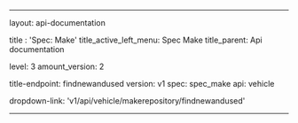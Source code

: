---

layout: api-documentation

title : 'Spec: Make'
title_active_left_menu: Spec Make
title_parent: Api documentation

level: 3
amount_version: 2


title-endpoint: findnewandused
version: v1
spec: spec_make
api: vehicle

dropdown-link: 'v1/api/vehicle/makerepository/findnewandused'

---